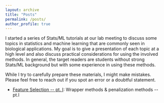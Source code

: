 ```yaml
---
layout: archive
title: "Posts"
permalink: /posts/
author_profile: true
---
```


I started a series of Stats/ML tutorials at our lab meeting to discuss some topics in statistics and machine learning that are commonly seen in biological applications. My goal is to give a presentation of each topic at a high level and also discuss practical considerations for using the involved methods. In general, the target readers are students without strong Stats/ML background but with some experience in using these methods.

While I try to carefully prepare these materials, I might make mistakes. Please feel free to reach out if you spot an error or a doubtful statement. 

- [Feature Selection -- pt. I](/files/01182023/Feature-Section.pdf): Wrapper methods & penalization methods -- pt.I









